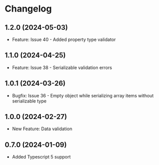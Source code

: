 # Changelog

## 1.2.0 (2024-05-03)

- Feature: Issue 40 - Added property type validator

## 1.1.0 (2024-04-25)

- Feature: Issue 38 - Serializable validation errors

## 1.0.1 (2024-03-26)

- Bugfix: Issue 36 - Empty object while serializing array items without serializable type


## 1.0.0 (2024-02-27)

- New Feature: Data validation


## 0.7.0 (2024-01-09)

- Added Typescript 5 support
